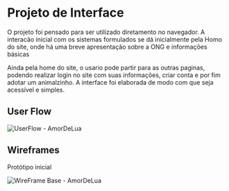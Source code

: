 # Projeto de Interface

O projeto foi pensado para ser utilizado diretamento no navegador. A interacão inicial com os sistemas formulados se dá inicialmente pela Homo do site, onde há uma breve apresentação sobre a ONG e informações básicas

Ainda pela home do site, o usario pode partir para as outras paginas, podendo realizar login no site com suas informações, criar conta e por fim adotar um animalzinho. A interface foi elaborada de modo com que seja acessível e simples.

## User Flow

![UserFlow - AmorDeLua](https://github.com/ICEI-PUC-Minas-PMV-SI/pmv-si-2023-2-pe5-t4-t5-grp04/assets/55855353/f435f3b0-063d-4827-b1ee-0e1c882f2fd1)


## Wireframes

Protótipo inicial

![WireFrame Base - AmorDeLua](https://github.com/ICEI-PUC-Minas-PMV-SI/pmv-si-2023-2-pe5-t4-t5-grp04/assets/55855353/c63a69df-4b32-4c9d-94f3-9b5ecb0119d5)


